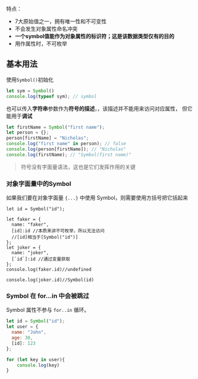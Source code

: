 特点：

* 7大原始值之一，拥有唯一性和不可变性
* 不会发生对象属性命名冲突
* **一个symbol值能作为对象属性的标识符；这是该数据类型仅有的目的**
* 用作属性时，不可枚举

## 基本用法

使用`Symbol()`初始化

```js
let sym = Symbol()
console.log(typeof sym); // symbol 
```

也可以传入**字符串**参数作为**符号的描述**，，该描述并不能用来访问对应属性， 但它能用于**调试**

```js
let firstName = Symbol("first name");
let person = {};
person[firstName] = "Nicholas";
console.log("first name" in person); // false
console.log(person[firstName]); // "Nicholas"
console.log(firstName); // "Symbol(first name)"
```

> 符号没有字面量语法，这也是它们发挥作用的关键



### 对象字面量中的Symbol

如果我们要在对象字面量 `{...}` 中使用 Symbol，则需要使用方括号把它括起来

```jS
let id = Symbol("id");

let faker = {
  name: "faker",
  [id]:id //本质来讲不可枚举，所以无法访问
  //[id]相当于[Symbol("id")]
};
let joker = {
  name: "joker",
  [`id`]:id //通过变量获取
};
console.log(faker.id)//undefined

console.log(joker.id)//Symbol(id)

```



### Symbol 在 for…in 中会被跳过

Symbol 属性不参与 `for..in` 循环。

```js
let id = Symbol("id");
let user = {
  name: "John",
  age: 30,
  [id]: 123
};

for (let key in user){
    console.log(key)
}
```












